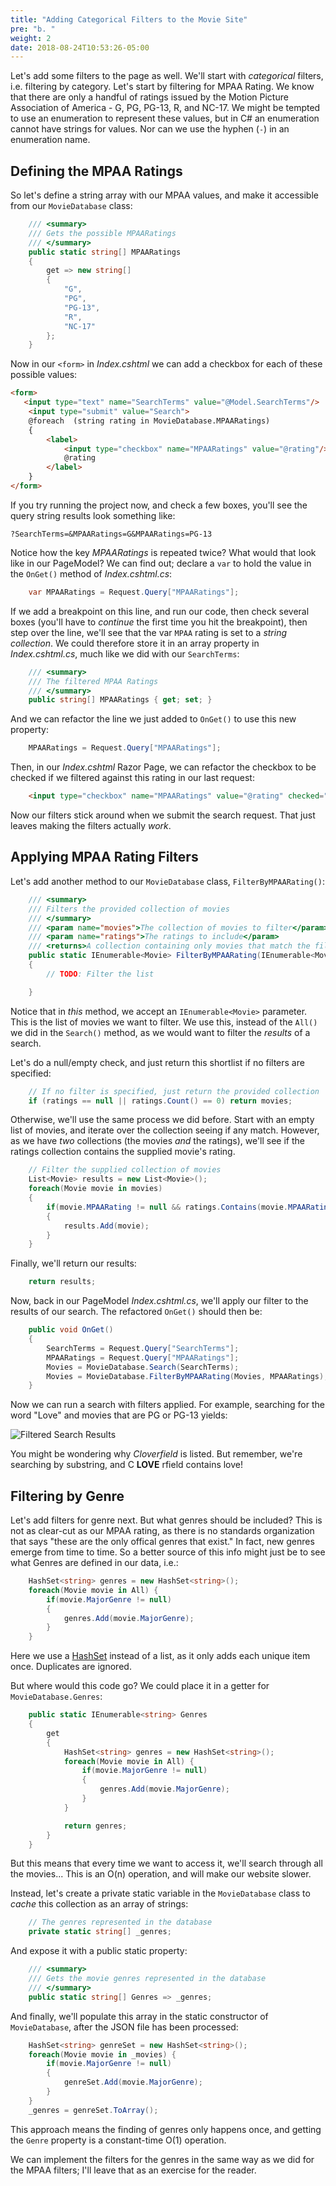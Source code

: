 ```yaml
---
title: "Adding Categorical Filters to the Movie Site"
pre: "b. "
weight: 2
date: 2018-08-24T10:53:26-05:00
---
```


Let's add some filters to the page as well.  We'll start with _categorical_ filters, i.e. filtering by category.  Let's start by filtering for MPAA Rating.  We know that there are only a handful of ratings issued by the Motion Picture Association of America - G, PG, PG-13, R, and NC-17.  We might be tempted to use an enumeration to represent these values, but in C# an enumeration cannot have strings for values.  Nor can we use the hyphen (`-`) in an enumeration name.  

## Defining the MPAA Ratings

So let's define a string array with our MPAA values, and make it accessible from our `MovieDatabase` class:


```csharp 
    /// <summary>
    /// Gets the possible MPAARatings
    /// </summary>
    public static string[] MPAARatings
    {
        get => new string[]
        {
            "G",
            "PG",
            "PG-13",
            "R",
            "NC-17"
        };
    }
```

Now in our `<form>` in _Index.cshtml_ we can add a checkbox for each of these possible values:

```html
<form>
   <input type="text" name="SearchTerms" value="@Model.SearchTerms"/>
    <input type="submit" value="Search">
    @foreach  (string rating in MovieDatabase.MPAARatings) 
    {
        <label>
            <input type="checkbox" name="MPAARatings" value="@rating"/>
            @rating
        </label>
    }
</form>
```

If you try running the project now, and check a few boxes, you'll see the query string results look something like:

```
?SearchTerms=&MPAARatings=G&MPAARatings=PG-13
```

Notice how the key _MPAARatings_ is repeated twice?  What would that look like in our PageModel?  We can find out; declare a `var` to hold the value in the `OnGet()` method of _Index.cshtml.cs_:

```csharp
    var MPAARatings = Request.Query["MPAARatings"];
``` 

If we add a breakpoint on this line, and run our code, then check several boxes (you'll have to _continue_ the first time you hit the breakpoint), then step over the line, we'll see that the var `MPAA` rating is set to a _string collection_.  We could therefore store it in an array property in _Index.cshtml.cs_, much like we did with our `SearchTerms`:

```csharp
    /// <summary>
    /// The filtered MPAA Ratings
    /// </summary>
    public string[] MPAARatings { get; set; }
```

And we can refactor the line we just added to `OnGet()` to use this new property:

```csharp
    MPAARatings = Request.Query["MPAARatings"];
```

Then, in our _Index.cshtml_ Razor Page, we can refactor the checkbox to be checked if we filtered against this rating in our last request:

```html
    <input type="checkbox" name="MPAARatings" value="@rating" checked="@Model.MPAARatings.Contains(rating)"/>
```

Now our filters stick around when we submit the search request.  That just leaves making the filters actually _work_.

## Applying MPAA Rating Filters

Let's add another method to our `MovieDatabase` class, `FilterByMPAARating()`:

```csharp 
    /// <summary>
    /// Filters the provided collection of movies
    /// </summary>
    /// <param name="movies">The collection of movies to filter</param>
    /// <param name="ratings">The ratings to include</param>
    /// <returns>A collection containing only movies that match the filter</returns>
    public static IEnumerable<Movie> FilterByMPAARating(IEnumerable<Movie> movies, IEnumerable<string> ratings)
    {
        // TODO: Filter the list

    }
```

Notice that in _this_ method, we accept an `IEnumerable<Movie>` parameter.  This is the list of movies we want to filter.  We use this, instead of the `All()` we did in the `Search()` method, as we would want to filter the _results_ of a search.

Let's do a null/empty check, and just return this shortlist if no filters are specified:

```csharp
    // If no filter is specified, just return the provided collection
    if (ratings == null || ratings.Count() == 0) return movies;
```

Otherwise, we'll use the same process we did before.  Start with an empty list of movies, and iterate over the collection seeing if any match.  However, as we have _two_ collections (the movies _and_ the ratings), we'll see if the ratings collection contains the supplied movie's rating.

```csharp
    // Filter the supplied collection of movies
    List<Movie> results = new List<Movie>();
    foreach(Movie movie in movies)
    {
        if(movie.MPAARating != null && ratings.Contains(movie.MPAARating))
        {
            results.Add(movie);
        }
    }
```

Finally, we'll return our results:

```csharp
    return results;
```

Now, back in our PageModel _Index.cshtml.cs_, we'll apply our filter to the results of our search.  The refactored `OnGet()` should then be:

```csharp
    public void OnGet()
    {
        SearchTerms = Request.Query["SearchTerms"];
        MPAARatings = Request.Query["MPAARatings"];
        Movies = MovieDatabase.Search(SearchTerms);
        Movies = MovieDatabase.FilterByMPAARating(Movies, MPAARatings);        
    }
```

Now we can run a search with filters applied.  For example, searching for the word "Love" and movies that are PG or PG-13 yields:

![Filtered Search Results](/images/6.8.4.png)

You might be wondering why _Cloverfield_ is listed.  But remember, we're searching by substring, and C __LOVE__ rfield contains love!

## Filtering by Genre 

Let's add filters for genre next.  But what genres should be included?  This is not as clear-cut as our MPAA rating, as there is no standards organization that says "these are the only offical genres that exist."  In fact, new genres emerge from time to time.  So a better source of this info might just be to see what Genres are defined in our data, i.e.:

```csharp 
    HashSet<string> genres = new HashSet<string>();
    foreach(Movie movie in All) {
        if(movie.MajorGenre != null) 
        {
            genres.Add(movie.MajorGenre);
        }
    }
```

Here we use a [HashSet](https://docs.microsoft.com/en-us/dotnet/api/system.collections.generic.hashset-1?view=netframework-4.8) instead of a list, as it only adds each unique item once.  Duplicates are ignored.

But where would this code go?  We could place it in a getter for `MovieDatabase.Genres`:

```csharp 
    public static IEnumerable<string> Genres 
    {
        get 
        {
            HashSet<string> genres = new HashSet<string>();
            foreach(Movie movie in All) {
                if(movie.MajorGenre != null) 
                {
                    genres.Add(movie.MajorGenre);
                }
            }

            return genres;
        }
    }
```

But this means that every time we want to access it, we'll search through all the movies... This is an O(n) operation, and will make our website slower.  

Instead, let's create a private static variable in the `MovieDatabase` class to _cache_ this collection as an array of strings:

```csharp 
    // The genres represented in the database
    private static string[] _genres;
```

And expose it with a public static property:

```csharp 
    /// <summary>
    /// Gets the movie genres represented in the database 
    /// </summary>
    public static string[] Genres => _genres;
```

And finally, we'll populate this array in the static constructor of `MovieDatabase`, after the JSON file has been processed:

```csharp 
    HashSet<string> genreSet = new HashSet<string>();
    foreach(Movie movie in _movies) {
        if(movie.MajorGenre != null) 
        {
            genreSet.Add(movie.MajorGenre);
        }
    }
    _genres = genreSet.ToArray();
```

This approach means the finding of genres only happens once, and getting the `Genre` property is a constant-time O(1) operation.

We can implement the filters for the genres in the same way as we did for the MPAA filters; I'll leave that as an exercise for the reader.